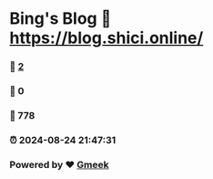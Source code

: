 # Bing's Blog :link: https://blog.shici.online/ 
### :page_facing_up: [2](https://blog.shici.online//tag.html) 
### :speech_balloon: 0 
### :hibiscus: 778 
### :alarm_clock: 2024-08-24 21:47:31 
### Powered by :heart: [Gmeek](https://github.com/Meekdai/Gmeek)
